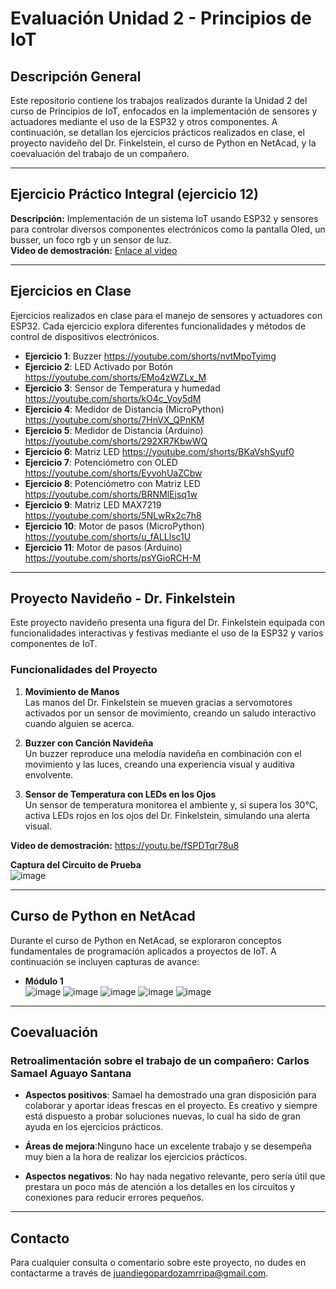 # Evaluación Unidad 2 - Principios de IoT

## Descripción General
Este repositorio contiene los trabajos realizados durante la Unidad 2 del curso de Principios de IoT, enfocados en la implementación de sensores y actuadores mediante el uso de la ESP32 y otros componentes. A continuación, se detallan los ejercicios prácticos realizados en clase, el proyecto navideño del Dr. Finkelstein, el curso de Python en NetAcad, y la coevaluación del trabajo de un compañero.

---

## Ejercicio Práctico Integral (ejercicio 12)
**Descripción:** Implementación de un sistema IoT usando ESP32 y sensores para controlar diversos componentes electrónicos como la pantalla Oled, un busser, un foco rgb y un sensor de luz.  
**Video de demostración:** [Enlace al video](https://youtu.be/zA02Cg3PXKs)  

---

## Ejercicios en Clase
Ejercicios realizados en clase para el manejo de sensores y actuadores con ESP32. Cada ejercicio explora diferentes funcionalidades y métodos de control de dispositivos electrónicos.

- **Ejercicio 1**: Buzzer https://youtube.com/shorts/nvtMpoTyimg
- **Ejercicio 2**: LED Activado por Botón https://youtube.com/shorts/EMo4zWZLx_M
- **Ejercicio 3**: Sensor de Temperatura y humedad https://youtube.com/shorts/kO4c_Voy5dM
- **Ejercicio 4**: Medidor de Distancia (MicroPython) https://youtube.com/shorts/7HnVX_QPnKM
- **Ejercicio 5**: Medidor de Distancia (Arduino) https://youtube.com/shorts/292XR7KbwWQ
- **Ejercicio 6**: Matriz LED https://youtube.com/shorts/BKaVshSyuf0
- **Ejercicio 7**: Potenciómetro con OLED https://youtube.com/shorts/EyyohUaZCbw
- **Ejercicio 8**: Potenciómetro con Matriz LED https://youtube.com/shorts/BRNMlEjsq1w
- **Ejercicio 9**: Matriz LED MAX7219 https://youtube.com/shorts/5NLwRx2c7h8
- **Ejercicio 10**: Motor de pasos (MicroPython) https://youtube.com/shorts/u_fALLlsc1U
- **Ejercicio 11**: Motor de pasos (Arduino) https://youtube.com/shorts/psYGioRCH-M

---

## Proyecto Navideño - Dr. Finkelstein

Este proyecto navideño presenta una figura del Dr. Finkelstein equipada con funcionalidades interactivas y festivas mediante el uso de la ESP32 y varios componentes de IoT. 

### Funcionalidades del Proyecto
1. **Movimiento de Manos**  
   Las manos del Dr. Finkelstein se mueven gracias a servomotores activados por un sensor de movimiento, creando un saludo interactivo cuando alguien se acerca.

2. **Buzzer con Canción Navideña**  
   Un buzzer reproduce una melodía navideña en combinación con el movimiento y las luces, creando una experiencia visual y auditiva envolvente.

3. **Sensor de Temperatura con LEDs en los Ojos**  
   Un sensor de temperatura monitorea el ambiente y, si supera los 30°C, activa LEDs rojos en los ojos del Dr. Finkelstein, simulando una alerta visual.

**Video de demostración:** https://youtu.be/fSPDTqr78u8

**Captura del Circuito de Prueba**  
![image](https://github.com/user-attachments/assets/1b5b2d80-71a6-444d-92f0-8924f490777e)

---

## Curso de Python en NetAcad

Durante el curso de Python en NetAcad, se exploraron conceptos fundamentales de programación aplicados a proyectos de IoT. A continuación se incluyen capturas de avance:

- **Módulo 1**  
  ![image](https://github.com/user-attachments/assets/c86709f9-eb6d-47ed-9691-7e8b6c25fc3e)
  ![image](https://github.com/user-attachments/assets/92c1776d-b904-431f-827d-255f3edf5cf0)
  ![image](https://github.com/user-attachments/assets/c1efdca9-ae69-40c9-a132-dc2a6184e878)
  ![image](https://github.com/user-attachments/assets/3f65761c-43d9-49e1-950b-d190fc07f7a9)
  ![image](https://github.com/user-attachments/assets/e5f6e392-5473-4307-bbc3-6966fdc110a8)

---

## Coevaluación

### Retroalimentación sobre el trabajo de un compañero: Carlos Samael Aguayo Santana

- **Aspectos positivos**: Samael ha demostrado una gran disposición para colaborar y aportar ideas frescas en el proyecto. Es creativo y siempre está dispuesto a probar soluciones nuevas, lo cual ha sido de gran ayuda en los ejercicios prácticos.
  
- **Áreas de mejora**:Ninguno hace un excelente trabajo y se desempeña muy bien a la hora de realizar los ejercicios prácticos.

- **Aspectos negativos**: No hay nada negativo relevante, pero sería útil que prestara un poco más de atención a los detalles en los circuitos y conexiones para reducir errores pequeños.

---

## Contacto
Para cualquier consulta o comentario sobre este proyecto, no dudes en contactarme a través de juandiegopardozamrripa@gmail.com.
